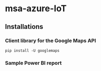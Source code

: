 # msa-azure-IoT

## Installations

### Client library for the Google Maps API

`pip install -U googlemaps`

### Sample Power BI report

